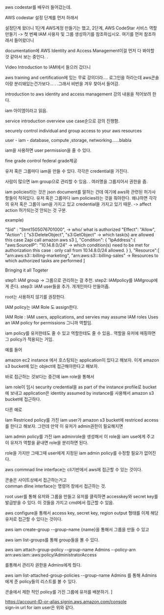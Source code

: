 aws codestar를 배우러 들어갔는데. 

AWS codestar 설정 단계를 먼저 하래서

설정단계 왔더니  1단계 AWS계정 만들기는 했고, 
2단계, AWS CodeStar 서비스 역할 만들기 ->  첫 번째 IAM 사용자 및 그룹 생성하기를 참조하십시오.  여기를 먼저 참조하래서 들어왔더니 


documentation에 AWS Identity and Access Management이걸 먼저 다 봐야할 것 같아서  보는 중인다. . 

Video Introduction to IAM에서  들으러 갔더니 

aws training and certification에 있는 무료 강의더라.... 로그인을 하라는데  aws콘솔이랑 분리돼있는건가보다... . .그래서   비번을 겨우 찾아서 들어감. 

introduction to aws identity and access management 강의 내용을 적어보려 한다. 

iam  아이엠이라고 읽음. 

service introduction
overview 
use case순으로 강의 진행함. 

securely control individual and group access to your aws resources

user - iam - database, compute ,storage, networking......blabla

iam을 사용하면 user permission을 줄 수 있다. 

fine grade control   federal grade제공

유저 혹은 그룹마다 iam을 만들 수 있다.  각각은 credential을 가진다. 

사람이 많으면 iam group으로 관리할 수 있음. . 여러명을 그룹지어서 권한을 줌. 

iam policies라는 것은 json document를 말하는 건데 여기에 aws와 관련된 허가사항들이 적혀있다.   유저 혹은 그룹마다 iam policies라는 것을 줘야한다. 왜냐하면 각각의 유저 혹은 그룹이 iam을 가지고 있고 credential을 가지고 있기 때문. 
-> affect action 허가되는것 안되는 것 구분. 

example)

"Sid" : "Stmt1505076701000", -> who/ what is authorized
"Effect": "Allow",
"Action": [
    "s3:DeleteObject",
    "s3:GetObject"    -> which task(s) are allowed   this case 2api call   amazon aws s3
],
"Condition": {
    "IpAddress":{
        "aws:SourceIP": "10.14.8.0/24"  -> which condition(s) need to be met for authorization  this case : only call from 10.14.8.0/24 allowed.
    }
},
"Resource":[
    "arn:aws:s3:::billing-marketing",
    "arn:aws:s3:::billing-sales"   -> Resources to which authorized tasks are performed
]


Bringing it all Togeter

step1: IAM group  -> 그룹으로 관리하는 걸 추천. 
step2: IAMpolicy를 IAMgroup에게 준다. 
step3: IAM user들을 추가.  개개인마다 만들어줌. 

root는 사용하지 않기를 권장한다. 


IAM policy는 IAM Role 도 assign한다.   

IAM Role : IAM users, applications, and servies may assume IAM roles
Uses an IAM policy for permissions  그니까 역할임. 

iam policy를 유저한테도 줄 수 있고  역할한테도 줄 수 있음.. 역할을 유저에 매핑하면 그 policy가 적용되는 거임. 


예를 들어

amazon ec2 instance 에서 호스팅되는 application이 있다고 해보자.  이게 amazon s3 bucket에 있는 object에 접근해야한다고 해보자. 

바로 접근하는 것보다는 중간에 iam role을 통해서 

iam role이 임시 security credential을 as part of the instance profile로 bucket에 보내고   application은 identity assumed by instance를 사용해서 amazon s3 bucket에 접근하다. 


다른 예로

Iam Restriced policy를 가진 iam user가 amazon s3 bucket에 restriced access를 한다고 해보자. 그런데 만약 이 유저가 admin권한이 필요해지면   

iam admin policy를 가진 iam adminrole을 생성해서 이 role을 iam use에게 주고   이 유저가  역할을 끝내면  role을 분리하면 된다. 

role을 가지만 그때그때 user에게 지정된 iam admin policy를 수정할 필요가 없어진다. 



aws commnad line interface는 cli기반에서 aws에 접근할 수 있는 것이다. 

콘솔은 사이트상에서 접근하는거고  
comman dline interface는 명령어 창에서 접근하는 것. 

root user를 통해  유저와 그룹을 만들고   유저를 클릭하면 accesskey와 secret key를 발급받을 수 있다.  이 것들을 가지고 cmd에서 접근할 수 있음. 


aws configure을 통해서  access key, secret key, region output 형태를   이제 해당 유저로 접근할 수 있다는 것이다. 

aws iam create-group --group-name {name}을 통해서 그룹을 만들 수 있고 

aws iam list-groups를 통해 group들을 볼 수 있다. 

aws iam attach-group-policy --group-name Admins --policy-arn arn:aws:iam::aws:policy/AdministratorAccess

를통해서 관리자 권한을 Admins에게 줬다.   

aws iam list-attached-group-policies --group-name Admins
를 통해 Admins에게 준 policy들의 리스트를 볼 수 있다.

콘솔에서   제한 적인 policy를 가진 그룹에 유저를 배분하기. ]

https://account-ID-or-alias.signin.aws.amazon.com/console  
sign-in url for iam user은 위와 같다. 

